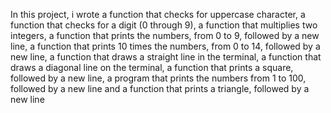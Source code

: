 In this project, i wrote a function that checks for uppercase character, a function that checks for a digit (0 through 9),  a function that multiplies two integers, a function that prints the numbers, from 0 to 9, followed by a new line, a function that prints 10 times the numbers, from 0 to 14, followed by a new line, a function that draws a straight line in the terminal, a function that draws a diagonal line on the terminal, a function that prints a square, followed by a new line,  a program that prints the numbers from 1 to 100, followed by a new line and a function that prints a triangle, followed by a new line
